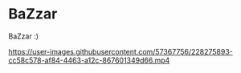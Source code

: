 # BaZzar
BaZzar :)



https://user-images.githubusercontent.com/57367756/228275893-cc58c578-af84-4463-a12c-867601349d66.mp4

